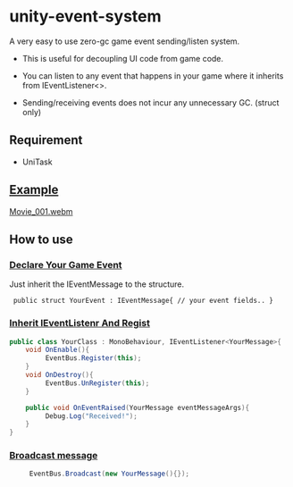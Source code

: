# unity-event-system

A very easy to use zero-gc game event sending/listen system. 

- This is useful for decoupling UI code from game code.

- You can listen to any event that happens in your game where it inherits from IEventListener<>.

- Sending/receiving events does not incur any unnecessary GC. (struct only)



## Requirement
- UniTask  


## [Example](https://github.com/shlifedev/unity-event-system/tree/main/GameEvent/Example)
[Movie_001.webm](https://github.com/user-attachments/assets/19ef0dd3-7288-49fa-b3c3-87b2195be071)

 

## How to use

### [Declare Your Game Event](https://github.com/shlifedev/unity-event-system/blob/main/GameEvent/Example/Scripts/Messages/OnEntityDamagedMessage.cs)
Just inherit the IEventMessage to the structure.

```
 public struct YourEvent : IEventMessage{ // your event fields.. }
```

### [Inherit IEventListenr<T> And Regist](https://github.com/shlifedev/unity-event-system/blob/main/GameEvent/Example/Scripts/HealthBarUI.cs)
```cs
public class YourClass : MonoBehaviour, IEventListener<YourMessage>{
    void OnEnable(){
         EventBus.Register(this);
    }
    void OnDestroy(){
         EventBus.UnRegister(this);
    }

    public void OnEventRaised(YourMessage eventMessageArgs){
         Debug.Log("Received!");
    }
}
```

### [Broadcast message](https://github.com/shlifedev/unity-event-system/blob/main/GameEvent/Example/Scripts/GameEntity.cs)
```cs
     EventBus.Broadcast(new YourMessage(){});
```  
